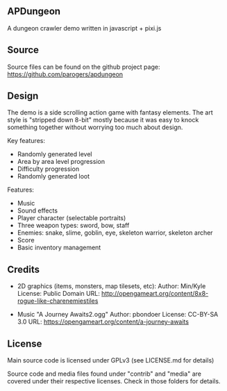 APDungeon
---------

A dungeon crawler demo written in javascript + pixi.js

Source
------

Source files can be found on the github project page:
       https://github.com/parogers/apdungeon

Design
------

The demo is a side scrolling action game with fantasy elements. The art
style is "stripped down 8-bit" mostly because it was easy to knock something 
together without worrying too much about design.

Key features:

* Randomly generated level
* Area by area level progression
* Difficulty progression
* Randomly generated loot

Features:

* Music
* Sound effects
* Player character (selectable portraits)
* Three weapon types: sword, bow, staff
* Enemies: snake, slime, goblin, eye, skeleton warrior, skeleton archer
* Score
* Basic inventory management

Credits
-------

* 2D graphics (items, monsters, map tilesets, etc):
  Author: Min/Kyle
  License: Public Domain
  URL: http://opengameart.org/content/8x8-rogue-like-charenemiestiles

* Music "A Journey Awaits2.ogg"
  Author: pbondoer
  License: CC-BY-SA 3.0
  URL: https://opengameart.org/content/a-journey-awaits

License
-------

Main source code is licensed under GPLv3 (see LICENSE.md for details)

Source code and media files found under "contrib" and "media" are covered 
under their respective licenses. Check in those folders for details.
